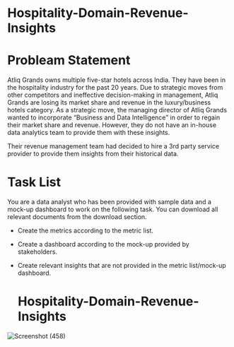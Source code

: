 # Hospitality-Domain-Revenue-Insights

# Probleam Statement
  Atliq Grands owns multiple five-star hotels across India. They have been in the hospitality industry for the past 20 years. Due to strategic moves from other competitors and ineffective decision-making in management, Atliq Grands are losing its market share and revenue in the luxury/business hotels category. As a strategic move, the managing director of Atliq Grands wanted to incorporate “Business and Data Intelligence” in order to regain their market share and revenue. However, they do not have an in-house data analytics team to provide them with these insights.

Their revenue management team had decided to hire a 3rd party service provider to provide them insights from their historical data.

 # Task List
  You are a data analyst who has been provided with sample data and a mock-up dashboard to work on the following task. You can download all relevant documents from the download section.

* Create the metrics according to the metric list.
* Create a dashboard according to the mock-up provided by stakeholders.
* Create relevant insights that are not provided in the metric list/mock-up dashboard.

  # Hospitality-Domain-Revenue-Insights
![Screenshot (458)](https://github.com/SumeetTompe070/Hospitality-Domain-Revenue-Insights/assets/140255237/6215ebf9-e1b6-4924-b314-63fc9b5394ba)

